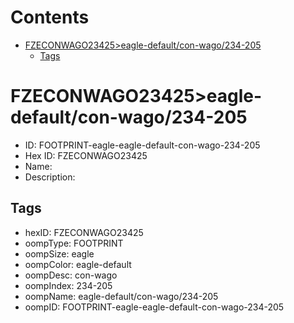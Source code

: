 



Contents
========

* [FZECONWAGO23425>eagle-default/con-wago/234-205](#fzeconwago23425eagle-defaultcon-wago234-205)
	* [Tags](#tags)

# FZECONWAGO23425>eagle-default/con-wago/234-205

- ID: FOOTPRINT-eagle-eagle-default-con-wago-234-205
- Hex ID: FZECONWAGO23425
- Name: 
- Description: 

## Tags

- hexID: FZECONWAGO23425
- oompType: FOOTPRINT
- oompSize: eagle
- oompColor: eagle-default
- oompDesc: con-wago
- oompIndex: 234-205
- oompName: eagle-default/con-wago/234-205
- oompID: FOOTPRINT-eagle-eagle-default-con-wago-234-205
